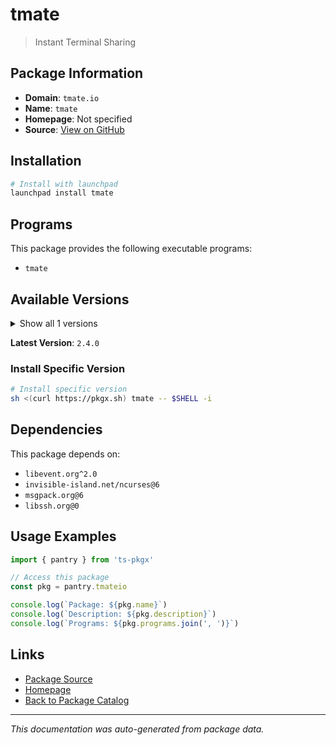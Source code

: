 # tmate

> Instant Terminal Sharing

## Package Information

- **Domain**: `tmate.io`
- **Name**: `tmate`
- **Homepage**: Not specified
- **Source**: [View on GitHub](https://github.com/pkgxdev/pantry/tree/main/projects/tmate.io/package.yml)

## Installation

```bash
# Install with launchpad
launchpad install tmate
```

## Programs

This package provides the following executable programs:

- `tmate`

## Available Versions

<details>
<summary>Show all 1 versions</summary>

- `2.4.0`

</details>

**Latest Version**: `2.4.0`

### Install Specific Version

```bash
# Install specific version
sh <(curl https://pkgx.sh) tmate -- $SHELL -i
```

## Dependencies

This package depends on:

- `libevent.org^2.0`
- `invisible-island.net/ncurses@6`
- `msgpack.org@6`
- `libssh.org@0`

## Usage Examples

```typescript
import { pantry } from 'ts-pkgx'

// Access this package
const pkg = pantry.tmateio

console.log(`Package: ${pkg.name}`)
console.log(`Description: ${pkg.description}`)
console.log(`Programs: ${pkg.programs.join(', ')}`)
```

## Links

- [Package Source](https://github.com/pkgxdev/pantry/tree/main/projects/tmate.io/package.yml)
- [Homepage](#)
- [Back to Package Catalog](../package-catalog.md)

---

*This documentation was auto-generated from package data.*
